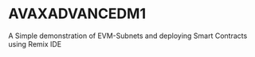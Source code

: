 # AVAXADVANCEDM1
A Simple demonstration of EVM-Subnets and deploying Smart Contracts using Remix IDE
